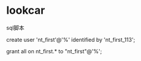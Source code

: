 # lookcar

sql脚本

create user 'nt_first'@'%' identified by 'nt_first_113';

grant all on nt_first.* to "nt_first"@'%';
